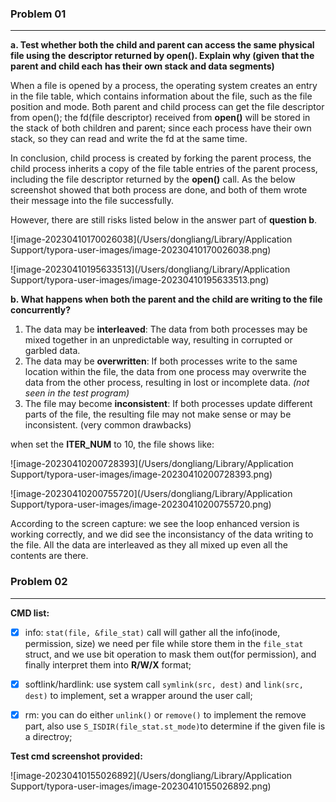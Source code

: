 ### Problem 01

---

**a. Test whether both the child and parent can access the same physical file using the**
**descriptor returned by open(). Explain why (given that the parent and child each**
**has their own stack and data segments)**

When a file is opened by a process, the operating system creates an entry in the file table, which contains information about the file, such as the file position and mode. Both parent and child process can get the file descriptor from open(); the fd(file descriptor) received from **open()** will be stored in the stack of both children and parent; since each process have their own stack, so they can read and write the fd at the same time.  

In conclusion, child process is created by forking the parent process, the child process inherits a copy of the file table entries of the parent process, including the file descriptor returned by the  **open()** call. As the below screenshot showed that both process are done, and both of them wrote their message into the file successfully.

However, there are still risks listed below in the answer part of **question b**.

![image-20230410170026038](/Users/dongliang/Library/Application Support/typora-user-images/image-20230410170026038.png)

![image-20230410195633513](/Users/dongliang/Library/Application Support/typora-user-images/image-20230410195633513.png)

**b. What happens when both the parent and the child are writing to the file
concurrently?** 

1. The data may be **interleaved**: The data from both processes may be mixed together in an unpredictable way, resulting in corrupted or garbled data.
2. The data may be **overwritten**: If both processes write to the same location within the file, the data from one process may overwrite the data from the other process, resulting in lost or incomplete data. *(not seen in the test program)*
3. The file may become **inconsistent**: If both processes update different parts of the file, the resulting file may not make sense or may be inconsistent. (very common drawbacks)

when set the **ITER_NUM** to 10, the file shows like:

![image-20230410200728393](/Users/dongliang/Library/Application Support/typora-user-images/image-20230410200728393.png)

![image-20230410200755720](/Users/dongliang/Library/Application Support/typora-user-images/image-20230410200755720.png)



According to the screen capture: we see the loop enhanced version is working correctly, and we did see the inconsistancy of the data writing to the file. All the data are interleaved as they all mixed up even all the contents are there.

### Problem 02

---

**CMD list:** 

- [x] info:  ```stat(file, &file_stat)``` call will gather all the info(inode, permission, size) we need per file while store them in the ```file_stat``` struct, and we use bit operation to mask them out(for permission), and finally interpret them into **R/W/X** format;

- [x] softlink/hardlink: use system call ```symlink(src, dest)``` and ```link(src, dest)``` to implement, set a wrapper around the user call;

- [x] rm: you can do either ```unlink()``` or ```remove()``` to implement the remove part, also use ```S_ISDIR(file_stat.st_mode)```to determine if the given file is a directroy;

**Test cmd screenshot provided:**

![image-20230410155026892](/Users/dongliang/Library/Application Support/typora-user-images/image-20230410155026892.png)